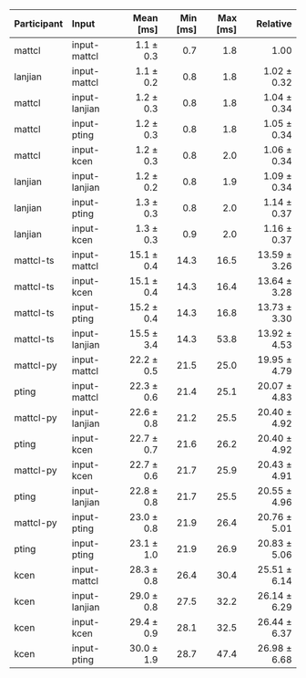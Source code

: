 | Participant | Input | Mean [ms] | Min [ms] | Max [ms] | Relative |
|:---|:---|---:|---:|---:|---:|
| mattcl | input-mattcl | 1.1 ± 0.3 | 0.7 | 1.8 | 1.00 |
| lanjian | input-mattcl | 1.1 ± 0.2 | 0.8 | 1.8 | 1.02 ± 0.32 |
| mattcl | input-lanjian | 1.2 ± 0.3 | 0.8 | 1.8 | 1.04 ± 0.34 |
| mattcl | input-pting | 1.2 ± 0.3 | 0.8 | 1.8 | 1.05 ± 0.34 |
| mattcl | input-kcen | 1.2 ± 0.3 | 0.8 | 2.0 | 1.06 ± 0.34 |
| lanjian | input-lanjian | 1.2 ± 0.2 | 0.8 | 1.9 | 1.09 ± 0.34 |
| lanjian | input-pting | 1.3 ± 0.3 | 0.8 | 2.0 | 1.14 ± 0.37 |
| lanjian | input-kcen | 1.3 ± 0.3 | 0.9 | 2.0 | 1.16 ± 0.37 |
| mattcl-ts | input-mattcl | 15.1 ± 0.4 | 14.3 | 16.5 | 13.59 ± 3.26 |
| mattcl-ts | input-kcen | 15.1 ± 0.4 | 14.3 | 16.4 | 13.64 ± 3.28 |
| mattcl-ts | input-pting | 15.2 ± 0.4 | 14.3 | 16.8 | 13.73 ± 3.30 |
| mattcl-ts | input-lanjian | 15.5 ± 3.4 | 14.3 | 53.8 | 13.92 ± 4.53 |
| mattcl-py | input-mattcl | 22.2 ± 0.5 | 21.5 | 25.0 | 19.95 ± 4.79 |
| pting | input-mattcl | 22.3 ± 0.6 | 21.4 | 25.1 | 20.07 ± 4.83 |
| mattcl-py | input-lanjian | 22.6 ± 0.8 | 21.2 | 25.5 | 20.40 ± 4.92 |
| pting | input-kcen | 22.7 ± 0.7 | 21.6 | 26.2 | 20.40 ± 4.92 |
| mattcl-py | input-kcen | 22.7 ± 0.6 | 21.7 | 25.9 | 20.43 ± 4.91 |
| pting | input-lanjian | 22.8 ± 0.8 | 21.7 | 25.5 | 20.55 ± 4.96 |
| mattcl-py | input-pting | 23.0 ± 0.8 | 21.9 | 26.4 | 20.76 ± 5.01 |
| pting | input-pting | 23.1 ± 1.0 | 21.9 | 26.9 | 20.83 ± 5.06 |
| kcen | input-mattcl | 28.3 ± 0.8 | 26.4 | 30.4 | 25.51 ± 6.14 |
| kcen | input-lanjian | 29.0 ± 0.8 | 27.5 | 32.2 | 26.14 ± 6.29 |
| kcen | input-kcen | 29.4 ± 0.9 | 28.1 | 32.5 | 26.44 ± 6.37 |
| kcen | input-pting | 30.0 ± 1.9 | 28.7 | 47.4 | 26.98 ± 6.68 |
